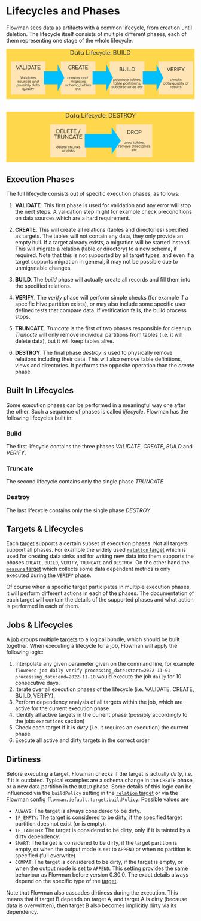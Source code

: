 # Lifecycles and Phases

Flowman sees data as artifacts with a common lifecycle, from creation until deletion. The lifecycle itself consists of 
multiple different phases, each of them representing one stage of the whole lifecycle. 

![Flowman Lifecycle](../images/flowman-lifecycle.png)

## Execution Phases

The full lifecycle consists out of specific execution phases, as follows:

1. **VALIDATE**.
This first phase is used for validation and any error will stop the next steps. A validation step might for example
check preconditions on data sources which are a hard requirement.
   
2. **CREATE**.
This will create all relations (tables and directories) specified as targets. The tables will not contain any data,
they only provide an empty hull. If a target already exists, a migration will be started instead. This will migrate a 
relation (table or directory) to a new schema, if required. Note that this is not supported by all target types, and 
even if a target supports migration in general, it may not be possible due to unmigratable changes.

3. **BUILD**.
The *build* phase will actually create all records and fill them into the specified relations.

4. **VERIFY**.
The *verify* phase will perform simple checks (for example if a specific Hive partition exists), or may also include
some specific user defined tests that compare data. If verification fails, the build process stops.

5. **TRUNCATE**.
*Truncate* is the first of two phases responsible for cleanup. *Truncate* will only remove individual partitions from
tables (i.e. it will delete data), but it will keep tables alive.

6. **DESTROY**.
The final phase *destroy* is used to physically remove relations including their data. This will also remove table
definitions, views and directories. It performs the opposite operation than the *create* phase.


## Built In Lifecycles

Some execution phases can be performed in a meaningful way one after the other. Such a sequence of phases is
called *lifecycle*. Flowman has the following lifecycles built in:

### Build

The first lifecycle contains the three phases *VALIDATE*, *CREATE*, *BUILD* and *VERIFY*.

### Truncate

The second lifecycle contains only the single phase *TRUNCATE*

### Destroy

The last lifecycle contains only the single phase *DESTROY*


## Targets & Lifecycles

Each [target](../spec/target/index.md) supports a certain subset of execution phases. Not all targets support all 
phases. For example the widely used [`relation` target](../spec/target/relation.md) which is used for creating data 
sinks and for writing new data into them supports the phases `CREATE`, `BUILD`, `VERIFY`, `TRUNCATE` and `DESTROY`. On 
the other hand the [`measure` target](../spec/target/measure.md) which collects some data dependent metrics is only
executed during the `VERIFY` phase.

Of course when a specific target participates in multiple execution phases, it will perform different actions in each
of the phases. The documentation of each target will contain the details of the supported phases and what action is
performed in each of them.


## Jobs & Lifecycles

A [job](../spec/job/index.md) groups multiple [targets](../spec/target/index.md) to a logical bundle, which should be
built together. When executing a lifecycle for a job, Flowman will apply the following logic:

1. Interpolate any given parameter given on the command line, for example
   `flowexec job daily verify processing_date:start=2022-11-01 processing_date:end=2022-11-10`
   would execute the job `daily` for 10 consecutive days.
2. Iterate over all execution phases of the lifecycle (i.e. VALIDATE, CREATE, BUILD, VERIFY).
3. Perform dependency analysis of all targets within the job, which are active for the current execution phase
4. Identify all active targets in the current phase (possibly accordingly to the jobs `executions` section)
5. Check each target if it is *dirty* (i.e. it requires an execution) the current phase
6. Execute all active and dirty targets in the correct order


## Dirtiness

Before executing a target, Flowman checks if the target is actually *dirty*, i.e. if it is outdated. Typical examples
are a schema change in the `CREATE` phase, or a new data partition in the `BUILD` phase. Some details of this logic
can be influenced via the `buildPolicy` setting in the [`relation` target](../spec/target/relation.md)
or via the [Flowman config](../setup/config.md) `flowman.default.target.buildPolicy`. Possible values are
* `ALWAYS`: The target is always considered to be dirty.
* `IF_EMPTY`: The target is considered to be dirty, if the specified target partition does not exist (or is empty).
* `IF_TAINTED`: The target is considered to be dirty, only if it is tainted by a dirty dependency.
* `SMART`: The target is considered to be dirty, if the target partition is empty, or when the output mode is set to `APPEND` or when no partition is specified (full overwrite)
* `COMPAT`: The target is considered to be dirty, if the target is empty, or when the output mode is set to `APPEND`. This setting provides the same behaviour as Flowman before version 0.30.0.
The exact details always depend on the specific type of the [target](../spec/target/index.md).

Note that Flowman also cascades dirtiness during the execution. This means that if target B depends on target A, and
target A is dirty (because data is overwritten), then target B also becomes implicitly dirty via its dependency.
